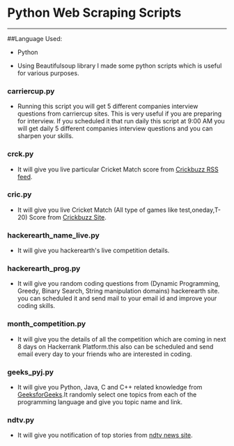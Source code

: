 # Python Web Scraping Scripts
----------


##Language Used:
* Python 

* Using Beautifulsoup library I made some python scripts which is useful for various purposes.

### carriercup.py
* Running this script you will get 5 different companies interview questions from carriercup sites. This is very useful if you are preparing for interview. If you scheduled it that run daily this script at 9:00 AM you will get daily 5 different companies interview questions and you can sharpen your skills.
 
### crck.py
* It will give you live  particular Cricket Match score from [Crickbuzz RSS feed](http://static.cricinfo.com/rss/livescores.xml). 

### cric.py

* It will give you live Cricket Match (All type of games like test,oneday,T-20) Score from [Crickbuzz Site](http://www.cricbuzz.com/cricket-match/live-scores).

### hackerearth_name_live.py
* It will give you hackerearth's live competition details.

### hackerearth_prog.py

* It will give you random coding questions from (Dynamic Programming, Greedy, Binary Search, String manipulation domains) hackerearth site. you can scheduled it and send mail to your email id and improve your coding skills.

### month_competition.py

* It will give you the details of all the competition which are coming in next 8 days on Hackerrank Platform.this also can be scheduled and send email every day to your friends who are interested in coding.

### geeks_pyj.py

* It will give you Python, Java, C and C++ related knowledge from [GeeksforGeeks](http://www.geeksforgeeks.org/).It randomly select one topics from each of the programming language and give you topic name and link.

### ndtv.py

* It will give you notification of top stories from [ndtv news site](http://www.ndtv.com/top-stories?pfrom=home-topstories).





